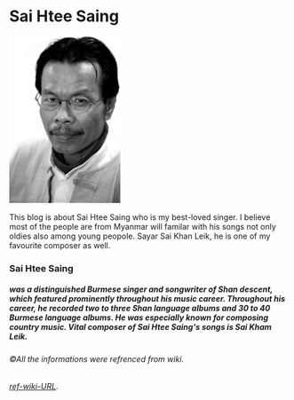 
# Sai Htee Saing

![Photo Of Sai Htee Saing](11206-obituary.gif)


 This blog is about Sai Htee Saing who is my best-loved singer. I believe most of the people are from Myanmar will familar with his songs not only oldies also among young peopole. Sayar Sai Khan Leik, he is one of my favourite composer as well.

### Sai Htee Saing
##### was a distinguished Burmese singer and songwriter of Shan descent, which featured prominently throughout his music career. Throughout his career, he recorded two to three Shan language albums and 30 to 40 Burmese language albums. He was especially known for composing country music. Vital composer of Sai Htee Saing's songs is Sai Kham Leik.











###### ©All the informations were refrenced from wiki.
###### [ref-wiki-URL](https://my.wikipedia.org/wiki/%E1%80%85%E1%80%AD%E1%80%AF%E1%80%84%E1%80%BA%E1%80%B8%E1%80%91%E1%80%AE%E1%80%B8%E1%80%86%E1%80%AD%E1%80%AF%E1%80%84%E1%80%BA?fbclid=IwAR0xYYC1YT9rUu-ipAbS3Wlymtv3C1YZp-GizgNUTQJcIv-P67QSkKZOl08 "wikipedia link of Sai Htee Saing").